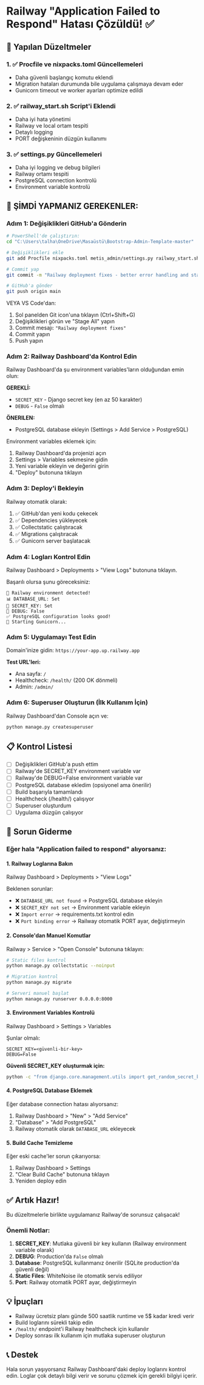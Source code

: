 # Railway "Application Failed to Respond" Hatası Çözüldü! ✅

## 🔧 Yapılan Düzeltmeler

### 1. ✅ Procfile ve nixpacks.toml Güncellemeleri
- Daha güvenli başlangıç komutu eklendi
- Migration hataları durumunda bile uygulama çalışmaya devam eder
- Gunicorn timeout ve worker ayarları optimize edildi

### 2. ✅ railway_start.sh Script'i Eklendi
- Daha iyi hata yönetimi
- Railway ve local ortam tespiti
- Detaylı logging
- PORT değişkeninin düzgün kullanımı

### 3. ✅ settings.py Güncellemeleri
- Daha iyi logging ve debug bilgileri
- Railway ortamı tespiti
- PostgreSQL connection kontrolü
- Environment variable kontrolü

## 🚀 ŞİMDİ YAPMANIZ GEREKENLER:

### Adım 1: Değişiklikleri GitHub'a Gönderin

```bash
# PowerShell'de çalıştırın:
cd "C:\Users\talha\OneDrive\Masaüstü\Bootstrap-Admin-Template-master"

# Değişiklikleri ekle
git add Procfile nixpacks.toml metis_admin/settings.py railway_start.sh

# Commit yap
git commit -m "Railway deployment fixes - better error handling and startup"

# GitHub'a gönder
git push origin main
```

VEYA VS Code'dan:
1. Sol panelden Git icon'una tıklayın (Ctrl+Shift+G)
2. Değişiklikleri görün ve "Stage All" yapın
3. Commit mesajı: `"Railway deployment fixes"`
4. Commit yapın
5. Push yapın

### Adım 2: Railway Dashboard'da Kontrol Edin

Railway Dashboard'da şu environment variables'ların olduğundan emin olun:

**GEREKLİ:**
- `SECRET_KEY` - Django secret key (en az 50 karakter)
- `DEBUG` - `False` olmalı

**ÖNERILEN:**
- PostgreSQL database ekleyin (Settings > Add Service > PostgreSQL)

Environment variables eklemek için:
1. Railway Dashboard'da projenizi açın
2. Settings > Variables sekmesine gidin
3. Yeni variable ekleyin ve değerini girin
4. "Deploy" butonuna tıklayın

### Adım 3: Deploy'i Bekleyin

Railway otomatik olarak:
1. ✅ GitHub'dan yeni kodu çekecek
2. ✅ Dependencies yükleyecek
3. ✅ Collectstatic çalıştıracak
4. ✅ Migrations çalıştıracak
5. ✅ Gunicorn server başlatacak

### Adım 4: Logları Kontrol Edin

Railway Dashboard > Deployments > "View Logs" butonuna tıklayın.

Başarılı olursa şunu göreceksiniz:
```
🚂 Railway environment detected!
📊 DATABASE_URL: Set
🔑 SECRET_KEY: Set
🐛 DEBUG: False
✅ PostgreSQL configuration looks good!
🚀 Starting Gunicorn...
```

### Adım 5: Uygulamayı Test Edin

Domain'inize gidin: `https://your-app.up.railway.app`

**Test URL'leri:**
- Ana sayfa: `/`
- Healthcheck: `/health/` (200 OK dönmeli)
- Admin: `/admin/`

### Adım 6: Superuser Oluşturun (İlk Kullanım İçin)

Railway Dashboard'dan Console açın ve:
```bash
python manage.py createsuperuser
```

## 📋 Kontrol Listesi

- [ ] Değişiklikleri GitHub'a push ettim
- [ ] Railway'de SECRET_KEY environment variable var
- [ ] Railway'de DEBUG=False environment variable var
- [ ] PostgreSQL database ekledim (opsiyonel ama önerilir)
- [ ] Build başarıyla tamamlandı
- [ ] Healthcheck (/health/) çalışıyor
- [ ] Superuser oluşturdum
- [ ] Uygulama düzgün çalışıyor

## 🐛 Sorun Giderme

### Eğer hala "Application failed to respond" alıyorsanız:

#### 1. Railway Loglarına Bakın
Railway Dashboard > Deployments > "View Logs"

Beklenen sorunlar:
- ❌ `DATABASE_URL not found` → PostgreSQL database ekleyin
- ❌ `SECRET_KEY not set` → Environment variable ekleyin
- ❌ `Import error` → requirements.txt kontrol edin
- ❌ `Port binding error` → Railway otomatik PORT ayar, değiştirmeyin

#### 2. Console'dan Manuel Komutlar

Railway > Service > "Open Console" butonuna tıklayın:

```bash
# Static files kontrol
python manage.py collectstatic --noinput

# Migration kontrol
python manage.py migrate

# Serveri manuel başlat
python manage.py runserver 0.0.0.0:8000
```

#### 3. Environment Variables Kontrolü

Railway Dashboard > Settings > Variables

Şunlar olmalı:
```
SECRET_KEY=<güvenli-bir-key>
DEBUG=False
```

**Güvenli SECRET_KEY oluşturmak için:**
```bash
python -c "from django.core.management.utils import get_random_secret_key; print(get_random_secret_key())"
```

#### 4. PostgreSQL Database Eklemek

Eğer database connection hatası alıyorsanız:
1. Railway Dashboard > "New" > "Add Service"
2. "Database" > "Add PostgreSQL"
3. Railway otomatik olarak `DATABASE_URL` ekleyecek

#### 5. Build Cache Temizleme

Eğer eski cache'ler sorun çıkarıyorsa:
1. Railway Dashboard > Settings
2. "Clear Build Cache" butonuna tıklayın
3. Yeniden deploy edin

## ✅ Artık Hazır!

Bu düzeltmelerle birlikte uygulamanız Railway'de sorunsuz çalışacak!

### Önemli Notlar:
1. **SECRET_KEY**: Mutlaka güvenli bir key kullanın (Railway environment variable olarak)
2. **DEBUG**: Production'da `False` olmalı
3. **Database**: PostgreSQL kullanmanız önerilir (SQLite production'da güvenli değil)
4. **Static Files**: WhiteNoise ile otomatik servis ediliyor
5. **Port**: Railway otomatik PORT ayar, değiştirmeyin

## 💡 İpuçları

- Railway ücretsiz planı günde 500 saatlik runtime ve 5$ kadar kredi verir
- Build loglarını sürekli takip edin
- `/health/` endpoint'i Railway healthcheck için kullanılır
- Deploy sonrası ilk kullanım için mutlaka superuser oluşturun

## 📞 Destek

Hala sorun yaşıyorsanız Railway Dashboard'daki deploy loglarını kontrol edin. 
Loglar çok detaylı bilgi verir ve sorunu çözmek için gerekli bilgiyi içerir.

